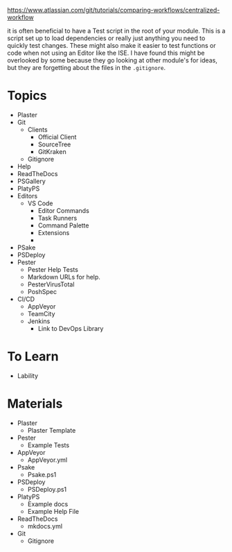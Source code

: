 https://www.atlassian.com/git/tutorials/comparing-workflows/centralized-workflow






it is often beneficial to have a Test script in the root of your module. This is a script set up to load dependencies or really just anything you need to quickly test changes. These might also make it easier to test functions or code when not using an Editor like the ISE. I have found this might be overlooked by some because they go looking at other module's for ideas, but they are forgetting about the files in the `.gitignore`.

# Topics
* Plaster
* Git
    * Clients
        * Official Client
        * SourceTree
        * GitKraken
    * Gitignore
* Help
* ReadTheDocs
* PSGallery
* PlatyPS
* Editors
    * VS Code
        * Editor Commands
        * Task Runners
        * Command Palette
        * Extensions
        * 
* PSake
* PSDeploy
* Pester
    * Pester Help Tests
    * Markdown URLs for help.
    * PesterVirusTotal
    * PoshSpec
* CI/CD
    * AppVeyor
    * TeamCity
    * Jenkins
        * Link to DevOps Library

# To Learn
* Lability


# Materials
* Plaster
    * Plaster Template
* Pester
    * Example Tests
* AppVeyor
    * AppVeyor.yml
* Psake
    * Psake.ps1
* PSDeploy
    * PSDeploy.ps1
* PlatyPS
    * Example docs
    * Example Help File
* ReadTheDocs
    * mkdocs.yml
* Git
    * Gitignore
